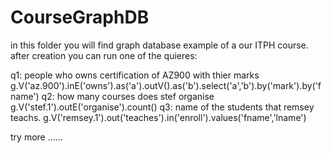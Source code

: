 # CourseGraphDB
in this folder you will find graph database example of a our ITPH course.
after creation you can run one of the quieres: 

q1: people who owns certification of AZ900 with thier marks
g.V('az.900').inE('owns').as('a').outV().as('b').select('a','b').by('mark').by('fname')
q2: how many courses does stef organise
g.V('stef.1').outE('organise').count()
q3: name of the students that remsey teachs.
g.V('remsey.1').out('teaches').in('enroll').values('fname','lname')

try more ......

